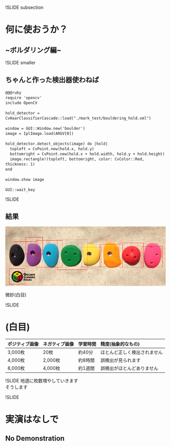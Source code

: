 !SLIDE subsection
# 何に使おうか？
## ~ボルダリング編~

!SLIDE smaller
## ちゃんと作った検出器使わねば

    @@@ruby
    require 'opencv'
    include OpenCV

    hold_detector = CvHaarClassifierCascade::load("./mark_test/bouldering_hold.xml")

    window = GUI::Window.new('boulder')
    image = IplImage.load(ARGV[0])

    hold_detector.detect_objects(image) do |hold|
      topleft = CvPoint.new(hold.x, hold.y)
      bottomright = CvPoint.new(hold.x + hold.width, hold.y + hold.height)
      image.rectangle!(topleft, bottomright, color: CvColor::Red, thickness: 1)
    end

    window.show image

    GUI::wait_key

!SLIDE
## 結果
![result](./2015-03-30T2346060900.png)

微妙(白目)

!SLIDE
# (白目)

|ポジティブ画像  |ネガティブ画像  |学習時間  |精度(抽象的なもの)|
|:---------------|:---------------|:---------|:-------------------|
|3,000枚         |20枚            |約40分    |ほとんど正しく検出されません|
|4,000枚         |2,000枚         |約8時間   |誤検出が見られます|
|8,000枚         |4,000枚         |約1週間   |誤検出がほとんどありません|

!SLIDE
地道に枚数増やしていきます  
そうします

!SLIDE
# 実演はなしで
## No Demonstration

